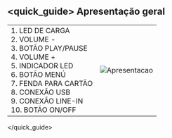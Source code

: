 ## <quick_guide> Apresentação geral

|  |  |
|:-------|:-------|
|1.	 LED DE CARGA<br> 2. VOLUME - <br> 3.	BOTÃO PLAY/PAUSE <br> 4. VOLUME + <br> 5.	INDICADOR LED <br> 6. BOTÃO MENÚ<br> 7.	FENDA PARA CARTÃO<br> 8. CONEXÃO USB<br> 9.	CONEXÃO LINE-IN <br> 10. BOTÃO ON/OFF <br>|![Apresentacao](http://static.energysistem.com/images/manuals/42026/539866a2b00dd.jpg)|
</quick_guide>
